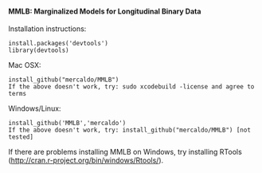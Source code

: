 #### MMLB: Marginalized Models for Longitudinal Binary Data

Installation instructions:

    install.packages('devtools')
    library(devtools)

Mac OSX:

    install_github("mercaldo/MMLB")
    If the above doesn't work, try: sudo xcodebuild -license and agree to terms
    
Windows/Linux:

    install_github('MMLB','mercaldo')
    If the above doesn't work, try: install_github("mercaldo/MMLB") [not tested]

If there are problems installing MMLB on Windows, try installing RTools (http://cran.r-project.org/bin/windows/Rtools/).
